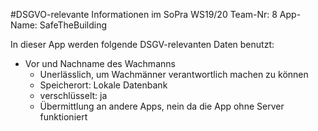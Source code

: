 #DSGVO-relevante Informationen
im SoPra WS19/20
Team-Nr: 8
App-Name: SafeTheBuilding

In dieser App werden folgende DSGV-relevanten Daten benutzt:

* Vor und Nachname des Wachmanns
	* Unerlässlich, um Wachmänner verantwortlich machen zu können
	* Speicherort: Lokale Datenbank
	* verschlüsselt: ja
	* Übermittlung an andere Apps, nein da die App ohne Server funktioniert